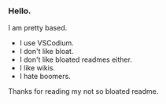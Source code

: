 ### Hello.

I am pretty based.

- I use VSCodium.
- I don't like bloat.
- I don't like bloated readmes either.
- I like wikis.
- I hate boomers.

Thanks for reading my not so bloated readme.

